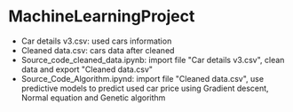 # MachineLearningProject
- Car details v3.csv: used cars information
- Cleaned data.csv: cars data after cleaned
- Source_code_cleaned_data.ipynb: import file "Car details v3.csv", clean data and export "Cleaned data.csv"
- Source_Code_Algorithm.ipynd: import file "Cleaned data.csv", use predictive models to predict used car price using Gradient descent, Normal equation and Genetic algorithm
